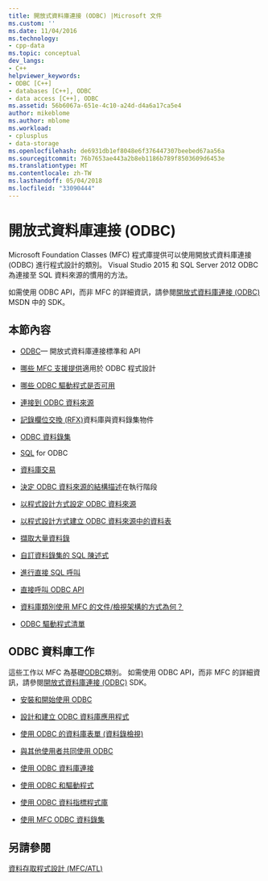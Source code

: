```yaml
---
title: 開放式資料庫連接 (ODBC) |Microsoft 文件
ms.custom: ''
ms.date: 11/04/2016
ms.technology:
- cpp-data
ms.topic: conceptual
dev_langs:
- C++
helpviewer_keywords:
- ODBC [C++]
- databases [C++], ODBC
- data access [C++], ODBC
ms.assetid: 56b6067a-651e-4c10-a24d-d4a6a17ca5e4
author: mikeblome
ms.author: mblome
ms.workload:
- cplusplus
- data-storage
ms.openlocfilehash: de6931db1ef8048e6f376447307beebed67aa56a
ms.sourcegitcommit: 76b7653ae443a2b8eb1186b789f8503609d6453e
ms.translationtype: MT
ms.contentlocale: zh-TW
ms.lasthandoff: 05/04/2018
ms.locfileid: "33090444"
---
```

# <a name="open-database-connectivity-odbc"></a>開放式資料庫連接 (ODBC)
Microsoft Foundation Classes (MFC) 程式庫提供可以使用開放式資料庫連接 (ODBC) 進行程式設計的類別。 Visual Studio 2015 和 SQL Server 2012 ODBC 為連接至 SQL 資料來源的慣用的方法。
  
 如需使用 ODBC API，而非 MFC 的詳細資訊，請參閱[開放式資料庫連接 (ODBC)](https://msdn.microsoft.com/en-us/library/ms710252.aspx) MSDN 中的 SDK。  
  
  
## <a name="in-this-section"></a>本節內容  
  
-   [ODBC](odbc-basics.md)— 開放式資料庫連接標準和 API  
  
-   [哪些 MFC 支援提供](odbc-and-mfc.md)適用於 ODBC 程式設計  
  
-   [哪些 ODBC 驅動程式是否可用](odbc-driver-list.md)  
  
-   [連接到 ODBC 資料來源](data-source-managing-connections-odbc.md)  
  
-   [記錄欄位交換 (RFX)](record-field-exchange-rfx.md)資料庫與資料錄集物件  
  
-   [ODBC 資料錄集](recordset-odbc.md)  
  
-   [SQL](sql.md) for ODBC  
  
-   [資料庫交易](transaction-odbc.md)  
  
-   [決定 ODBC 資料來源的結構描述](data-source-determining-the-schema-of-the-data-source-odbc.md)在執行階段  
  
-   [以程式設計方式設定 ODBC 資料來源](data-source-programmatically-configuring-an-odbc-data-source.md)  
  
-   [以程式設計方式建立 ODBC 資料來源中的資料表](data-source-programmatically-creating-a-table-in-an-odbc-data-source.md)  
  
-   [擷取大量資料錄](recordset-fetching-records-in-bulk-odbc.md)  
  
-   [自訂資料錄集的 SQL 陳述式](sql-customizing-your-recordsets-sql-statement-odbc.md)  
  
-   [進行直接 SQL 呼叫](sql-making-direct-sql-calls-odbc.md)  
  
-   [直接呼叫 ODBC API](odbc-calling-odbc-api-functions-directly.md)  
  
-   [資料庫類別使用 MFC 的文件/檢視架構的方式為何？](working-with-documents-and-views.md)  
  
-   [ODBC 驅動程式清單](odbc-driver-list.md)  
  
## <a name="odbc-database-tasks"></a>ODBC 資料庫工作  
 這些工作以 MFC 為基礎[ODBC](odbc-basics.md)類別。 如需使用 ODBC API，而非 MFC 的詳細資訊，請參閱[開放式資料庫連接 (ODBC)](https://msdn.microsoft.com/en-us/library/ms710252.aspx) SDK。  
  
-   [安裝和開始使用 ODBC](installing-and-getting-started-with-odbc.md)  
  
-   [設計和建立 ODBC 資料庫應用程式](design-and-create-an-odbc-database-application.md)  
  
-   [使用 ODBC 的資料庫表單 (資料錄檢視)](use-database-forms-record-views-with-odbc.md)  
  
-   [與其他使用者共同使用 ODBC](use-odbc-to-work-with-other-users.md)  
  
-   [使用 ODBC 資料庫連接](work-with-odbc-database-connections.md)  
  
-   [使用 ODBC 和驅動程式](work-with-odbc-and-drivers.md)  
  
-   [使用 ODBC 資料指標程式庫](use-the-odbc-cursor-library.md)  
  
-   [使用 MFC ODBC 資料錄集](use-mfc-odbc-recordsets.md)  
  
## <a name="see-also"></a>另請參閱  
 [資料存取程式設計 (MFC/ATL)](../../data/data-access-programming-mfc-atl.md)